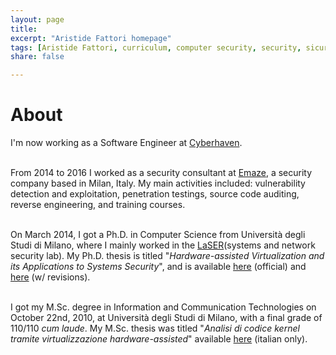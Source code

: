 ```yaml
---
layout: page
title:
excerpt: "Aristide Fattori homepage"
tags: [Aristide Fattori, curriculum, computer security, security, sicurezza, LaSER, Chocolate Makers, Guard@MyLan0, hypervisor, virtualization]
share: false

---
```


# About

I'm now working as a Software Engineer at [Cyberhaven](http://cyberhaven.io).<br><br>

From 2014 to 2016 I worked as a security consultant at
[Emaze](http://blog.emaze.net/), a security company based in Milan, Italy. My
main activities included: vulnerability detection and exploitation, penetration
testings, source code auditing, reverse engineering, and training
courses. <br><br>

On March 2014, I got a Ph.D. in Computer Science from Universit&agrave; degli
Studi di Milano, where I mainly worked in the
[LaSER](http://security.di.unimi.it/)(systems and network security lab). My
Ph.D. thesis is titled "*Hardware-assisted Virtualization and its Applications
to Systems Security*", and is available
[here](http://air.unimi.it/bitstream/2434/233326/2/phd_unimi_r09034.pdf)
(official) and [here](stuff/phd.pdf) (w/ revisions). <br><br>

I got my M.Sc. degree in Information and Communication Technologies on October
22nd, 2010, at Universit&agrave; degli Studi di Milano, with a final grade of
110/110 _cum laude_. My M.Sc. thesis was titled "*Analisi di codice kernel
tramite virtualizzazione hardware-assisted*" available
[here](stuff/thesis2.pdf) (italian only).
